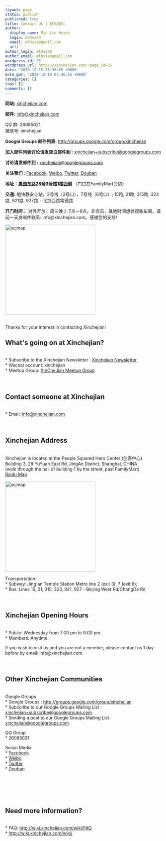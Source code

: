 ```yaml
---
layout: page
status: publish
published: true
title: Contact Us | 联系我们
author:
  display_name: Min Lin Hsieh
  login: mlhsieh
  email: mlhsie@gmail.com
  url: ''
author_login: mlhsieh
author_email: mlhsie@gmail.com
wordpress_id: 25
wordpress_url: http://xinchejian.com/?page_id=25
date: '2010-12-15 15:36:55 +0800'
date_gmt: '2010-12-15 07:36:55 +0800'
categories: []
tags: []
comments: []
---
```

<p><!--:zh--><strong>网站:</strong> <a href="http://xinchejian.com">xinchejian.com</a></p>
<p><strong>邮件:</strong> <a href="mailto:info@xinchejian.com">info@xinchejian.com</a></p>
<p>QQ 群: 26085021<br />
微信号: xinchejian</p>
<p><strong>Google Groups 邮件列表:</strong> <a href="http://groups.google.com/group/xinchejian" target="_blank">http://groups.google.com/group/xinchejian</a></p>
<p><strong>加入邮件列表讨论请发空白邮件到 :</strong> <a href="mailto:xinchejian+subscribe@googlegroups.com">xinchejian+subscribe@googlegroups.com</a></p>
<p><strong>讨论请发邮件到&nbsp;:</strong> <a href="mailto:xinchejian@googlegroups.com">xinchejian@googlegroups.com</a></p>
<p><strong>关注我们 :</strong> <a href="http://www.facebook.com/pages/新车间-Xin-Che-Jian/175737115791930">Facebook</a>, <a href="http://www.weibo.com/xinchejian">Weibo</a>, <a href="http://twitter.com/xinchejian">Twitter</a>, <a href="http://www.douban.com/people/50667890/">Douban</a></p>
<p><strong>地址：<a href="http://j.map.baidu.com/Vi6xr" target="_blank">愚园东路28号3号楼1楼西侧</a></strong>&nbsp;（门口在FamilyMart旁边）</p>
<p><strong>交通:</strong> 地铁静安寺站，2号线（3号口），7号线（6号口）; 15路, 21路, 315路, 323路, 921路, 927路 - 北京西路常德路</p>
<p><strong>开门时间：</strong> 对外开放：周三晚上 7点－9点。非会员，其他时间想参观新车间，请前一天发邮件联系: info@xinchejian.com。感谢您的支持!</p>
<p><a href="http://xinchejian.com/wp-content/uploads/2014/06/xcjmap.jpg"><img src="http://xinchejian.com/wp-content/uploads/2014/06/xcjmap-290x290.jpg" alt="xcjmap" width="290" height="290" class="aligncenter size-thumbnail wp-image-6510" /></a></p>
<p><!--:en--><br />
Thanks for your interest in contacting Xinchejian!</p>
<h2>What's going on at Xinchejian?</h2><br />
* Subscribe to the Xinchejian Newsletter : <a href="http://eepurl.com/oiiqn">Xinchejian Newsletter</a><br />
* Wechat account: xinchejian<br />
* Meetup Group: <a href="http://www.meetup.com/xinchejian-meetup">XinCheJian Meetup Group</a><br />
<br />&nbsp;<br /></p>
<h2>Contact someone at Xinchejian </h2><br />
* Email: <a href="mailto:info@xinchejian.com">info@xinchejian.com</a><br />
<br />&nbsp;<br /></p>
<h2>Xinchejian Address</h2><br />
Xinchejian is located at the People Squared Hero Center (创客中心).<br />
Building 3, 28 YuYuan East Rd, JingAn District, Shanghai, CHINA<br />
(walk through the hall of building 1 by the street, past FamilyMart)<br />
<a href="http://j.map.baidu.com/Vi6xr" target="_blank">Baidu Map</a> </p>
<p><a href="http://xinchejian.com/wp-content/uploads/2014/06/xcjmap.jpg"><img src="http://xinchejian.com/wp-content/uploads/2014/06/xcjmap-290x290.jpg" alt="xcjmap" width="290" height="290" class="aligncenter size-thumbnail wp-image-6510" /></a></p>
<p>Transportation:<br />
* Subway: Jing'an Temple Station Metro line 2 (exit 3), 7 (exit 6);<br />
* Bus: Lines 15, 21, 315, 323, 921, 927 - Beijing West Rd/ChangDe Rd<br />
<br />&nbsp;<br /></p>
<h2>Xinchejian Opening Hours</h2><br />
* Public: Wednesday from 7:00 pm to 9:00 pm.<br />
* Members: Anytime.</p>
<p>If you wish to visit us and you are not a member, please contact us 1 day before by email: info@xinchejian.com.<br />
<br />&nbsp;<br /></p>
<h2>Other Xinchejian Communities</h2><br />
Google Groups<br />
* Google Groups : <a href="http://groups.google.com/group/xinchejian" target="_blank">http://groups.google.com/group/xinchejian</a><br />
* Subscribe to our Google Groups Mailing List : <a href="mailto:xinchejian+subscribe@googlegroups.com">xinchejian+subscribe@googlegroups.com</a><br />
* Sending a post to our Google Groups Mailing List : <a href="mailto:xinchejian@googlegroups.com">xinchejian@googlegroups.com</a></p>
<p>QQ Group<br />
* 26085021</p>
<p>Social Media<br />
* <a href="http://www.facebook.com/pages/新车间-Xin-Che-Jian/175737115791930">Facebook</a><br />
* <a href="http://www.weibo.com/xinchejian">Weibo</a><br />
* <a href="http://twitter.com/xinchejian">Twitter</a><br />
* <a href="http://www.douban.com/people/50667890/">Douban</a><br />
<br />&nbsp;<br /><br />
<br />&nbsp;<br /></p>
<h2>Need more information?</h2><br />
* FAQ: <a href="http://wiki.xinchejian.com/wiki/FAQ" target="_blank">http://wiki.xinchejian.com/wiki/FAQ</a><br />
* <a href="http://wiki.xinchejian.com/wiki/FAQ" target="_blank">http://wiki.xinchejian.com/wiki/</a></p>
